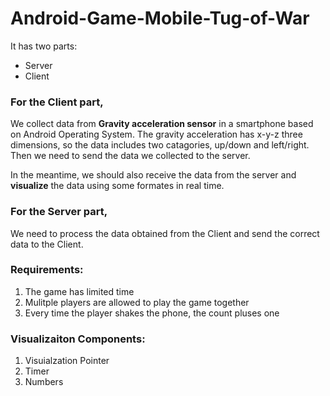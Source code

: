 # Android-Game-Mobile-Tug-of-War
It has two parts:
- Server
- Client

### For the Client part, 
We collect data from **Gravity acceleration sensor** in a smartphone based on Android Operating System. The gravity acceleration has x-y-z three dimensions, so the data includes two catagories, up/down and left/right. Then we need to send the data we collected to the server.

In the meantime, we should also receive the data from the server and **visualize** the data using some formates in real time.

### For the Server part,
We need to process the data obtained from the Client and send the correct data to the Client.

### Requirements:
1. The game has limited time
2. Mulitple players are allowed to play the game together
3. Every time the player shakes the phone, the count pluses one

### Visualizaiton Components:
1. Visuialzation Pointer
2. Timer
3. Numbers
